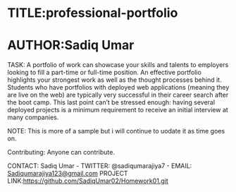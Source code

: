 # TITLE:professional-portfolio
# AUTHOR:Sadiq Umar

TASK:
A portfolio of work can showcase your skills and talents to employers looking to fill a part-time or full-time position. An effective portfolio highlights your strongest work as well as the thought processes behind it. Students who have portfolios with deployed web applications (meaning they are live on the web) are typically very successful in their career search after the boot camp. This last point can’t be stressed enough: having several deployed projects is a minimum requirement to receive an initial interview at many companies. 

NOTE:
This is more of a sample but i will continue to uodate it as time goes on.

Contributing:
Anyone can contribute.

CONTACT:
Sadiq Umar - TWITTER: @sadiqumarajiya7 - EMAIL: Sadiqumarajiya123@gmail.com PROJECT LINK:https://github.com/SadiqUmar02/Homework01.git


